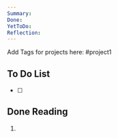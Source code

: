 ```yaml
---
Summary: 
Done: 
YetToDo: 
Reflection:
---
```

Add Tags for projects here: 
#project1

## To Do List
- [ ] 
## Done Reading
1. 